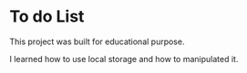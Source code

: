 # To do List

This project was built for educational purpose.

I learned how to use local storage and how to manipulated it.





